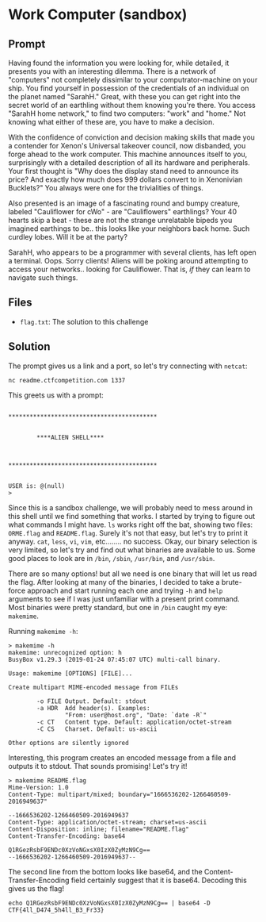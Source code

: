 # Work Computer (sandbox)

## Prompt

Having found the information you were looking for, while detailed, it presents you with an interesting dilemma. There is a network of "computers" not completely dissimilar to your computrator-machine on your ship. You find yourself in possession of the credentials of an individual on the planet named "SarahH." Great, with these you can get right into the secret world of an earthling without them knowing you're there. You access "SarahH home network," to find two computers: "work" and "home." Not knowing what either of these are, you have to make a decision.

With the confidence of conviction and decision making skills that made you a contender for Xenon's Universal takeover council, now disbanded, you forge ahead to the work computer.   This machine announces itself to you, surprisingly with a detailed description of all its hardware and peripherals. Your first thought is "Why does the display stand need to announce its price? And exactly how much does 999 dollars convert to in Xenonivian Bucklets?" You always were one for the trivialities of things.

Also presented is an image of a fascinating round and bumpy creature, labeled "Cauliflower for cWo" - are "Cauliflowers" earthlings?  Your 40 hearts skip a beat - these are not the strange unrelatable bipeds you imagined earthings to be.. this looks like your neighbors back home. Such curdley lobes. Will it be at the party?

SarahH, who appears to be  a programmer with several clients, has left open a terminal.  Oops.  Sorry clients!  Aliens will be poking around attempting to access your networks.. looking for Cauliflower.   That is, *if* they can learn to navigate such things.

## Files

* `flag.txt`: The solution to this challenge

## Solution

The prompt gives us a link and a port, so let's try connecting with `netcat`:

```
nc readme.ctfcompetition.com 1337
```

This greets us with a prompt:

```
                                                                                            
******************************************


        ****ALIEN SHELL****



******************************************


USER is: @(null)
>
```

Since this is a sandbox challenge, we will probably need to mess around in this shell until we find something that works. I started by trying to figure out what commands I might have. `ls` works right off the bat, showing two files: `ORME.flag` and `README.flag`. Surely it's not that easy, but let's try to print it anyway. `cat`, `less`, `vi`, `vim`, etc........ no success. Okay, our binary selection is very limited, so let's try and find out what binaries are available to us. Some good places to look are in `/bin`, `/sbin`, `/usr/bin`, and `/usr/sbin`.

There are so many options! but all we need is one binary that will let us read the flag. After looking at many of the binaries, I decided to take a brute-force approach and start running each one and trying `-h` and `help` arguments to see if I was just unfamiliar with a present print command. Most binaries were pretty standard, but one in `/bin` caught my eye: `makemime`. 

Running `makemime -h`:

```
> makemime -h
makemime: unrecognized option: h
BusyBox v1.29.3 (2019-01-24 07:45:07 UTC) multi-call binary.

Usage: makemime [OPTIONS] [FILE]...

Create multipart MIME-encoded message from FILEs

        -o FILE Output. Default: stdout
        -a HDR  Add header(s). Examples:
                "From: user@host.org", "Date: `date -R`"
        -c CT   Content type. Default: application/octet-stream
        -C CS   Charset. Default: us-ascii

Other options are silently ignored
```

Interesting, this program creates an encoded message from a file and outputs it to stdout. That sounds promising! Let's try it!

```
> makemime README.flag
Mime-Version: 1.0
Content-Type: multipart/mixed; boundary="1666536202-1266460509-2016949637"

--1666536202-1266460509-2016949637
Content-Type: application/octet-stream; charset=us-ascii
Content-Disposition: inline; filename="README.flag"
Content-Transfer-Encoding: base64

Q1RGezRsbF9ENDc0XzVoNGxsX0IzX0ZyMzN9Cg==
--1666536202-1266460509-2016949637--
```

The second line from the bottom looks like base64, and the Content-Transfer-Encoding field certainly suggest that it is base64. Decoding this gives us the flag!

```
echo Q1RGezRsbF9ENDc0XzVoNGxsX0IzX0ZyMzN9Cg== | base64 -D
CTF{4ll_D474_5h4ll_B3_Fr33}
```
